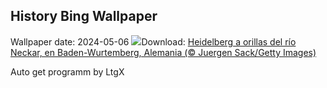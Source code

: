 ## History Bing Wallpaper
Wallpaper date: 2024-05-06
![](https://www.bing.com/th?id=OHR.RiverNekarHeidelberg_ES-ES3292625362_UHD.jpg&w=1000)Download: [Heidelberg a orillas del río Neckar, en Baden-Wurtemberg, Alemania (© Juergen Sack/Getty Images)](https://www.bing.com/th?id=OHR.RiverNekarHeidelberg_ES-ES3292625362_UHD.jpg)

Auto get programm by LtgX
